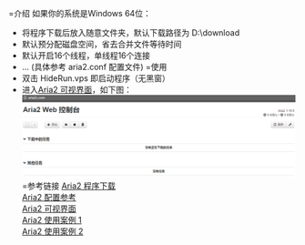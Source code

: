 =介绍
如果你的系统是Windows 64位：
* 将程序下载后放入随意文件夹，默认下载路径为 D:\download
* 默认预分配磁盘空间，省去合并文件等待时间
* 默认开启16个线程，单线程16个连接
* ... (具体参考 aria2.conf 配置文件)
=使用
* 双击 HideRun.vps 即启动程序（无黑窗）
* 进入[Aria2 可视界面](http://aria2c.com/)，如下图：
![image](https://github.com/yb3616/aria2/blob/master/01.png)<br>
=参考链接
[Aria2 程序下载](https://sourceforge.net/projects/aria2/files/stable/)<br>
[Aria2 配置参考](https://aria2.github.io/manual/en/html/aria2c.html)<br>
[Aria2 可视界面](http://aria2c.com/)<br>
[Aria2 使用案例 1](http://www.cnblogs.com/RhinoC/p/aria2.html)<br>
[Aria2 使用案例 2](http://aria2c.com/usage.html)<br>

